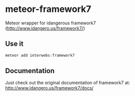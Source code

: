 # meteor-framework7
Meteor wrapper for idangerous framework7 (http://www.idangero.us/framework7/)

## Use it
```JavaScript
meteor add interwebs:framework7
```

## Documentation
Just check out the original documentation of framework7 at: http://www.idangero.us/framework7/docs/
